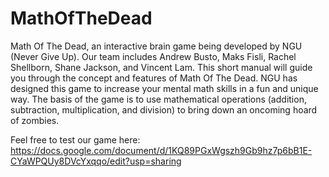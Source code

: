 # MathOfTheDead
Math Of The Dead, an interactive brain game being developed by NGU (Never Give Up). Our team includes Andrew Busto, Maks Fisli, Rachel Shellborn, Shane Jackson, and Vincent Lam.
This short manual will guide you through the concept and features of Math Of The Dead. NGU has designed this game to increase your mental math skills in a fun and unique way. The basis of the game is to use mathematical operations (addition, subtraction, multiplication, and division) to bring down an oncoming hoard of zombies.


Feel free to test our game here:
https://docs.google.com/document/d/1KQ89PGxWgszh9Gb9hz7p6bB1E-CYaWPQUy8DVcYxqqo/edit?usp=sharing
